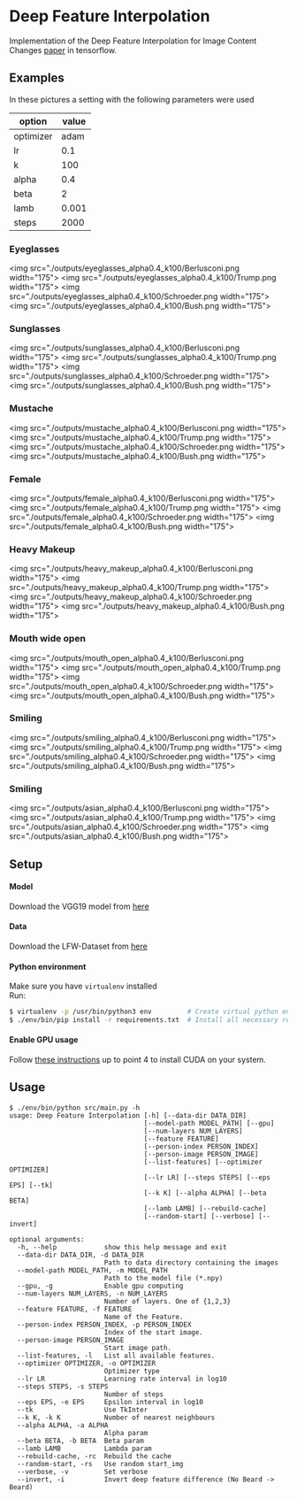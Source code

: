 # Deep Feature Interpolation
Implementation of the Deep Feature Interpolation for Image Content Changes [paper](https://arxiv.org/abs/1611.05507) in tensorflow.

## Examples
In these pictures a setting with the following parameters were used

| option | value |
| ------ | ----- |
|optimizer | adam |
|lr | 0.1 |
|k | 100 |
|alpha | 0.4 |
|beta | 2 |
|lamb | 0.001 |
|steps | 2000 |

### Eyeglasses

<img src="./outputs/eyeglasses_alpha0.4_k100/Berlusconi.png width="175">
<img src="./outputs/eyeglasses_alpha0.4_k100/Trump.png width="175">
<img src="./outputs/eyeglasses_alpha0.4_k100/Schroeder.png width="175">
<img src="./outputs/eyeglasses_alpha0.4_k100/Bush.png width="175">

### Sunglasses
<img src="./outputs/sunglasses_alpha0.4_k100/Berlusconi.png width="175">
<img src="./outputs/sunglasses_alpha0.4_k100/Trump.png width="175">
<img src="./outputs/sunglasses_alpha0.4_k100/Schroeder.png width="175">
<img src="./outputs/sunglasses_alpha0.4_k100/Bush.png width="175">

### Mustache
<img src="./outputs/mustache_alpha0.4_k100/Berlusconi.png width="175">
<img src="./outputs/mustache_alpha0.4_k100/Trump.png width="175">
<img src="./outputs/mustache_alpha0.4_k100/Schroeder.png width="175">
<img src="./outputs/mustache_alpha0.4_k100/Bush.png width="175">

### Female
<img src="./outputs/female_alpha0.4_k100/Berlusconi.png width="175">
<img src="./outputs/female_alpha0.4_k100/Trump.png width="175">
<img src="./outputs/female_alpha0.4_k100/Schroeder.png width="175">
<img src="./outputs/female_alpha0.4_k100/Bush.png width="175">

### Heavy Makeup
<img src="./outputs/heavy_makeup_alpha0.4_k100/Berlusconi.png width="175">
<img src="./outputs/heavy_makeup_alpha0.4_k100/Trump.png width="175">
<img src="./outputs/heavy_makeup_alpha0.4_k100/Schroeder.png width="175">
<img src="./outputs/heavy_makeup_alpha0.4_k100/Bush.png width="175">

### Mouth wide open
<img src="./outputs/mouth_open_alpha0.4_k100/Berlusconi.png width="175">
<img src="./outputs/mouth_open_alpha0.4_k100/Trump.png width="175">
<img src="./outputs/mouth_open_alpha0.4_k100/Schroeder.png width="175">
<img src="./outputs/mouth_open_alpha0.4_k100/Bush.png width="175">

### Smiling
<img src="./outputs/smiling_alpha0.4_k100/Berlusconi.png width="175">
<img src="./outputs/smiling_alpha0.4_k100/Trump.png width="175">
<img src="./outputs/smiling_alpha0.4_k100/Schroeder.png width="175">
<img src="./outputs/smiling_alpha0.4_k100/Bush.png width="175">

### Smiling
<img src="./outputs/asian_alpha0.4_k100/Berlusconi.png width="175">
<img src="./outputs/asian_alpha0.4_k100/Trump.png width="175">
<img src="./outputs/asian_alpha0.4_k100/Schroeder.png width="175">
<img src="./outputs/asian_alpha0.4_k100/Bush.png width="175">



## Setup
#### Model
Download the VGG19 model from [here](https://mega.nz/#!xZ8glS6J!MAnE91ND_WyfZ_8mvkuSa2YcA7q-1ehfSm-Q1fxOvvs)

#### Data
Download the LFW-Dataset from [here](http://vis-www.cs.umass.edu/lfw/lfw-deepfunneled.tgz)

#### Python environment
Make sure you have `virtualenv` installed  
Run:
```bash
$ virtualenv -p /usr/bin/python3 env         # Create virtual python environment
$ ./env/bin/pip install -r requirements.txt  # Install all necessary requirements
```

#### Enable GPU usage
Follow [these instructions](http://www.computervisionbytecnalia.com/es/2016/06/deep-learning-development-setup-for-ubuntu-16-04-xenial/) up to point 4 to install CUDA on your system.

## Usage
```
$ ./env/bin/python src/main.py -h
usage: Deep Feature Interpolation [-h] [--data-dir DATA_DIR]
                                  [--model-path MODEL_PATH] [--gpu]
                                  [--num-layers NUM_LAYERS]
                                  [--feature FEATURE]
                                  [--person-index PERSON_INDEX]
                                  [--person-image PERSON_IMAGE]
                                  [--list-features] [--optimizer OPTIMIZER]
                                  [--lr LR] [--steps STEPS] [--eps EPS] [--tk]
                                  [--k K] [--alpha ALPHA] [--beta BETA]
                                  [--lamb LAMB] [--rebuild-cache]
                                  [--random-start] [--verbose] [--invert]

optional arguments:
  -h, --help            show this help message and exit
  --data-dir DATA_DIR, -d DATA_DIR
                        Path to data directory containing the images
  --model-path MODEL_PATH, -m MODEL_PATH
                        Path to the model file (*.npy)
  --gpu, -g             Enable gpu computing
  --num-layers NUM_LAYERS, -n NUM_LAYERS
                        Number of layers. One of {1,2,3}
  --feature FEATURE, -f FEATURE
                        Name of the Feature.
  --person-index PERSON_INDEX, -p PERSON_INDEX
                        Index of the start image.
  --person-image PERSON_IMAGE
                        Start image path.
  --list-features, -l   List all available features.
  --optimizer OPTIMIZER, -o OPTIMIZER
                        Optimizer type
  --lr LR               Learning rate interval in log10
  --steps STEPS, -s STEPS
                        Number of steps
  --eps EPS, -e EPS     Epsilon interval in log10
  --tk                  Use TkInter
  --k K, -k K           Number of nearest neighbours
  --alpha ALPHA, -a ALPHA
                        Alpha param
  --beta BETA, -b BETA  Beta param
  --lamb LAMB           Lambda param
  --rebuild-cache, -rc  Rebuild the cache
  --random-start, -rs   Use random start_img
  --verbose, -v         Set verbose
  --invert, -i          Invert deep feature difference (No Beard -> Beard)
```
